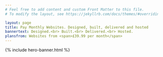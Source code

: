 ```yaml
---
# Feel free to add content and custom Front Matter to this file.
# To modify the layout, see https://jekyllrb.com/docs/themes/#overriding-theme-defaults

layout: page
title: Pay Monthly Websites. Designed, built, delivered and hosted
bannertext: Designed.<br> Built.<br> Delivered.<br> Hosted.
plansfrom: Websites from <span>£39.99 per month</span>
---
```


{% include hero-banner.html %}